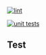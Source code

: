 [![lint](https://github.com/wavilikhin/nest-api/actions/workflows/lint.yml/badge.svg)](https://github.com/wavilikhin/nest-api/actions/workflows/lint.yml)

[![unit tests](https://github.com/wavilikhin/nest-api/actions/workflows/unit-tests.yml/badge.svg)](https://github.com/wavilikhin/nest-api/actions/workflows/unit-tests.yml)

## Test
